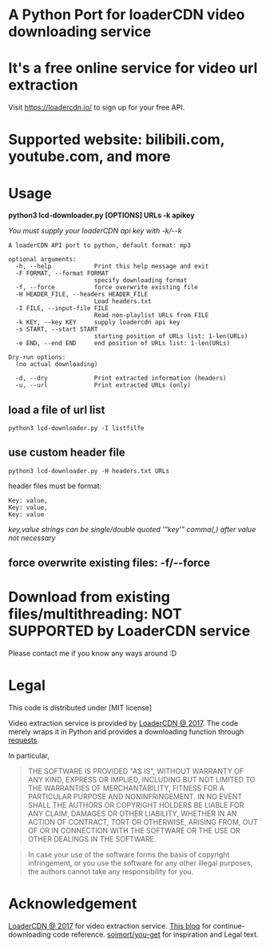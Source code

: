 # A Python Port for loaderCDN video downloading service

# It's a free online service for video url extraction
Visit https://loadercdn.io/ to sign up for your free API.

# Supported website: bilibili.com, youtube.com, and more

# Usage

**python3 lcd-downloader.py [OPTIONS] URLs -k apikey**

*You must supply your loaderCDN api key with -k/--k*

```
A loaderCDN API port to python, default format: mp3

optional arguments:
  -h, --help            Print this help message and exit
  -F FORMAT, --format FORMAT
                        specify downloading format
  -f, --force           force overwrite existing file
  -H HEADER_FILE, --headers HEADER_FILE
                        Load headers.txt
  -I FILE, --input-file FILE
                        Read non-playlist URLs from FILE
  -k KEY, --key KEY     supply loadercdn api key
  -s START, --start START
                        starting position of URLs list: 1-len(URLs)
  -e END, --end END     end position of URLs list: 1-len(URLs)

Dry-run options:
  (no actual downloading)

  -d, --dry             Print extracted information (headers)
  -u, --url             Print extracted URLs (only)
```

## load a file of url list
`python3 lcd-downloader.py -I listfilfe`

## use custom header file
`python3 lcd-downloader.py -H headers.txt URLs`

header files must be format:
```
Key: value,
Key: value,
Key: value
```
*key,value strings can be single/double quoted \'\"key\'\"*
*comma(,) after value not necessary*

## force overwrite existing files: -f/--force

# Download from existing files/multithreading: NOT SUPPORTED by LoaderCDN service
Please contact me if you know any ways around :D

# Legal
This code is distributed under [MIT license]

Video extraction service is provided by [LoaderCDN @ 2017](https://loadercdn.io/). The code merely wraps it in Python and provides a downloading function through [requests](http://docs.python-requests.org/en/master/).

In particular,
> THE SOFTWARE IS PROVIDED "AS IS", WITHOUT WARRANTY OF ANY KIND, EXPRESS OR IMPLIED, INCLUDING BUT NOT LIMITED TO THE WARRANTIES OF MERCHANTABILITY, FITNESS FOR A PARTICULAR PURPOSE AND NONINFRINGEMENT. IN NO EVENT SHALL THE AUTHORS OR COPYRIGHT HOLDERS BE LIABLE FOR ANY CLAIM, DAMAGES OR OTHER LIABILITY, WHETHER IN AN ACTION OF CONTRACT, TORT OR OTHERWISE, ARISING FROM, OUT OF OR IN CONNECTION WITH THE SOFTWARE OR THE USE OR OTHER DEALINGS IN THE SOFTWARE.

> In case your use of the software forms the basis of copyright infringement, or you use the software for any other illegal purposes, the authors cannot take any responsibility for you.

# Acknowledgement
[LoaderCDN @ 2017](https://loadercdn.docs.apiary.io) for video extraction service.
[This blog](https://www.leavesongs.com/PYTHON/resume-download-from-break-point-tool-by-python.html) for continue-downloading code reference.
[soimort/you-get](https://github.com/soimort/you-get) for inspiration and Legal text.
